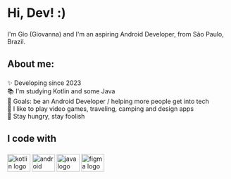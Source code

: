 ### <h1 align="left">Hi, Dev! :)</h1>

###

<p align="left">I'm Gio (Giovanna) and I'm an aspiring Android Developer, from São Paulo, Brazil.</p>

###

<h2 align="left">About me:</h2>

###

<p align="left">✨ Developing since 2023<br>📚 I'm studying Kotlin and some Java<br>🎯 Goals: be an Android Developer / helping more people get into tech<br>🎲 I like to play video games, traveling, camping and design apps<br>🚀 Stay hungry, stay foolish</p>

###

<h2 align="left">I code with</h2>

###

<div align="left">
  <img src="https://cdn.jsdelivr.net/gh/devicons/devicon/icons/kotlin/kotlin-original.svg" height="40" width="52" alt="kotlin logo"  />
  <img src="https://cdn.jsdelivr.net/gh/devicons/devicon/icons/android/android-original.svg" height="40" width="52" alt="android logo"  />
  <img src="https://cdn.jsdelivr.net/gh/devicons/devicon/icons/java/java-original.svg" height="40" width="52" alt="java logo"  />
  <img src="https://cdn.jsdelivr.net/gh/devicons/devicon/icons/figma/figma-original.svg" height="40" width="52" alt="figma logo"  />
</div>

###
